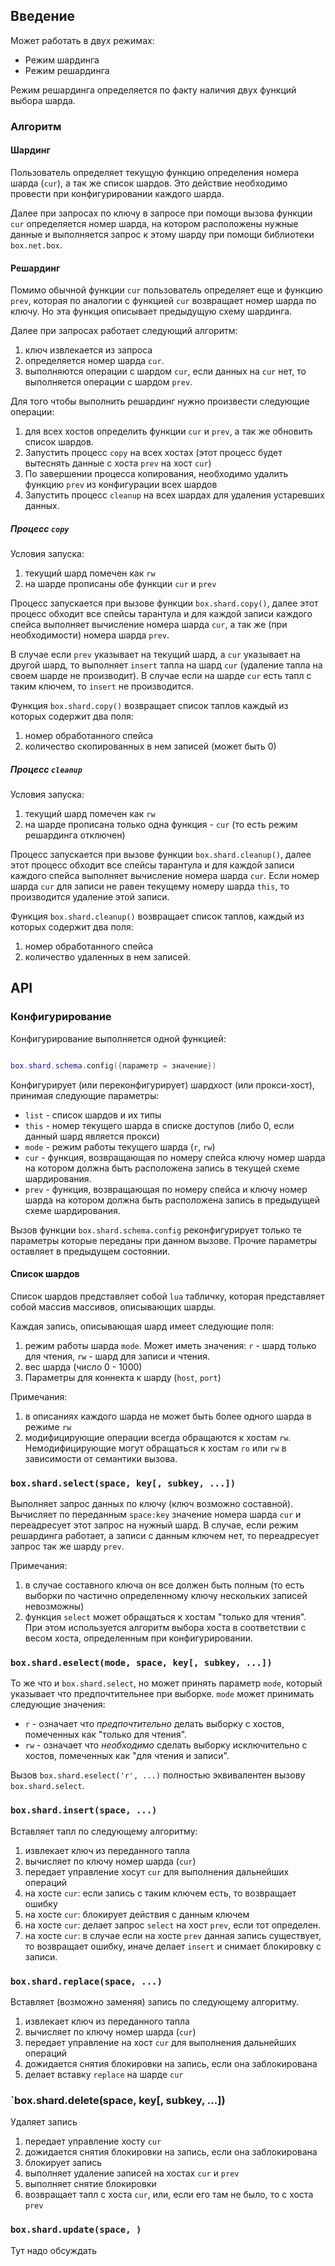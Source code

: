 ## Введение

Может работать в двух режимах:

* Режим шардинга
* Режим решардинга

Режим решардинга определяется по факту наличия двух функций выбора шарда.

### Алгоритм

#### Шардинг

Пользователь определяет текущую функцию определения номера шарда (`cur`),
а так же список шардов. Это действие необходимо провести при конфигурировании
каждого шарда.

Далее при запросах по ключу в запросе при помощи вызова функции `cur`
определяется номер шарда, на котором расположены нужные данные и выполняется
запрос к этому шарду при помощи библиотеки `box.net.box`.


#### Решардинг

Помимо обычной функции `cur` пользователь определяет еще и функцию `prev`,
которая по аналогии с функцией `cur` возвращает номер шарда по ключу. Но эта
функция описывает предыдущую схему шардинга.

Далее при запросах работает следующий алгоритм:

1. ключ извлекается из запроса
2. определяется номер шарда `cur`.
3. выполняются операции с шардом `cur`, если данных на `cur` нет,
то выполняется операции с шардом `prev`.

Для того чтобы выполнить решардинг нужно произвести следующие операции:

1. для всех хостов определить функции `cur` и `prev`, а так же обновить
список шардов.
2. Запустить процесс `copy` на всех хостах (этот процесс будет вытеснять
данные с хоста `prev` на хост `cur`)
3. По завершении процесса копирования, необходимо удалить функцию `prev`
из конфигурации всех шардов
4. Запустить процесс `cleanup` на всех шардах для удаления устаревших данных.

##### Процесс `copy`

Условия запуска:

1. текущий шард помечен как `rw`
2. на шарде прописаны обе функции `cur` и `prev`

Процесс запускается при вызове функции `box.shard.copy()`,
далее этот процесс обходит все спейсы тарантула и для каждой записи каждого
спейса выполняет вычисление номера шарда `cur`, а так же (при необходимости)
номера шарда `prev`.

В случае если `prev` указывает на текущий шард, а `cur` указывает на другой
шард, то выполняет `insert` тапла на шард `cur` (удаление тапла на своем шарде
не производит). В случае если на шарде `cur` есть тапл с таким ключем,
то `insert` не производится.

Функция `box.shard.copy()` возвращает список таплов каждый из которых содержит
два поля:

1. номер обработанного спейса
2. количество скопированных в нем записей (может быть 0)

##### Процесс `cleanup`

Условия запуска:

1. текущий шард помечен как `rw`
2. на шарде прописана только одна функция - `cur`
(то есть режим решардинга отключен)

Процесс запускается при вызове функции `box.shard.cleanup()`, далее
этот процесс обходит все спейсы тарантула и для каждой записи каждого спейса
выполняет вычисление номера шарда `cur`. Если номер шарда `cur` для записи
не равен текущему номеру шарда `this`, то производится удаление этой записи.

Функция `box.shard.cleanup()` возвращает список таплов, каждый из которых
содержит два поля:

1. номер обработанного спейса
2. количество удаленных в нем записей.

## API

### Конфигурирование

Конфигурирование выполняется одной функцией:

```lua

box.shard.schema.config({параметр = значение})

```

Конфигурирует (или переконфигурирует) шардхост (или прокси-хост), принимая
следующие параметры:

* `list` - список шардов и их типы
* `this` - номер текущего шарда в списке доступов (либо 0, если данный шард
является прокси)
* `mode` - режим работы текущего шарда (`r`, `rw`)
* `cur` - функция, возвращающая по номеру спейса ключу номер шарда на
котором должна быть расположена запись в текущей схеме шардирования.
* `prev` - функция, возвращающая по номеру спейса и ключу номер шарда
на котором должна быть расположена запись в предыдущей схеме шардирования.

Вызов функции `box.shard.schema.config` реконфигурирует только те параметры
которые переданы при данном вызове.
Прочие параметры оставляет в предыдущем состоянии.

#### Список шардов

Список шардов представляет собой `lua` табличку, которая представляет собой
массив массивов, описывающих шарды.

Каждая запись, описывающая шард имеет следующие поля:

1. режим работы шарда `mode`.
Может иметь значения: `r` - шард только для чтения, `rw` - шард для
записи и чтения.
2. вес шарда (число 0 - 1000)
3. Параметры для коннекта к шарду (`host`, `port`)

Примечания:

1. в описаниях каждого шарда не может быть более одного шарда в режиме `rw`
2. модифицирующие операции всегда обращаются к хостам `rw`. Немодифицирующие
могут обращаться к хостам `ro` или `rw` в зависимости от семантики вызова.

### `box.shard.select(space, key[, subkey, ...])`

Выполняет запрос данных по ключу (ключ возможно составной). Вычисляет по
переданным `space:key` значение номера шарда `cur` и переадресует этот запрос
на нужный шард.
В случае, если режим решардинга работает, а записи с данным ключем нет,
то переадресует запрос так же шарду `prev`.

Примечания:

1. в случае составного ключа он все должен быть полным (то есть выборки
по частично определенному ключу нескольких записей невозможны)
2. функция `select` может обращаться к хостам "только для чтения". При этом
используется алгоритм выбора хоста в соответствии с весом хоста, определенным
при конфигурировании.

### `box.shard.eselect(mode, space, key[, subkey, ...])`

То же что и `box.shard.select`, но может принять параметр `mode`,
который указывает что предпочтительнее при выборке. `mode` может принимать
следующие значения:

* `r` - означает что *предпочтительно* делать выборку с хостов, помеченных
как "только для чтения".
* `rw` - означает что *необходимо* сделать выборку исключительно с хостов,
помеченных как "для чтения и записи".

Вызов `box.shard.eselect('r', ...)` полностью эквивалентен вызову
`box.shard.select`.

### `box.shard.insert(space, ...)`

Вставляет тапл по следующему алгоритму:

1. извлекает ключ из переданного тапла
2. вычисляет по ключу номер шарда (`cur`)
3. передает управление хосут `cur` для выполнения дальнейших операций
4. на хосте `cur`: если запись с таким ключем есть, то возвращает ошибку
5. на хосте `cur`: блокирует действия с данным ключем
6. на хосте `cur`: делает запрос `select` на хост `prev`, если тот определен.
7. на хосте `cur`: в случае если на хосте `prev` данная запись существует,
то возвращает ошибку, иначе делает `insert` и снимает блокировку с записи.

### `box.shard.replace(space, ...)`

Вставляет (возможно заменяя) запись по следующему алгоритму.

1. извлекает ключ из переданного тапла
2. вычисляет по ключу номер шарда (`cur`)
3. передает управление на хост `cur` для выполнения дальнейших операций
4. дожидается снятия блокировки на запись, если она заблокирована
3. делает вставку `replace` на шарде `cur`

### `box.shard.delete(space, key[, subkey, ...])

Удаляет запись

1. передает управление хосту `cur`
2. дожидается снятия блокировки на запись, если она заблокирована
3. блокирует запись
4. выполняет удаление записей на хостах `cur` и `prev`
5. выполняет снятие блокировки
6. возвращает тапл с хоста `cur`, или, если его там не было, то с хоста `prev`


### `box.shard.update(space, )`

Тут надо обсуждать
